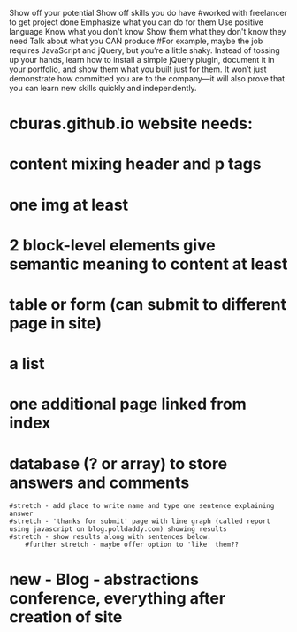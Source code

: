Show off your potential
Show off skills you do have
	#worked with freelancer to get project done
Emphasize what you can do for them
Use positive language
Know what you don't know
Show them what they don't know they need
Talk about what you CAN produce
	#For example, maybe the job requires JavaScript and jQuery, but you’re a little shaky. Instead of tossing up your hands, learn how to install a simple jQuery plugin, document it in your portfolio, and show them what you built just for them. It won’t just demonstrate how committed you are to the company—it will also prove that you can learn new skills quickly and independently.


# cburas.github.io website needs:

# content mixing header and p tags
# one img at least
# 2 block-level elements give semantic meaning to content at least
# table or form (can submit to different page in site)
# a list
# one additional page linked from index
# database (? or array) to store answers and comments
	#stretch - add place to write name and type one sentence explaining answer
	#stretch - 'thanks for submit' page with line graph (called report using javascript on blog.polldaddy.com) showing results
	#stretch - show results along with sentences below.
		#further stretch - maybe offer option to 'like' them??
# new - Blog - abstractions conference, everything after creation of site
